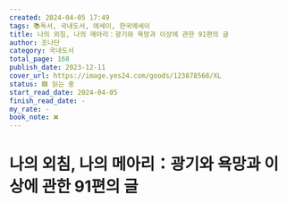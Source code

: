 ```yaml
---
created: 2024-04-05 17:49
tags: 📚독서, 국내도서, 에세이, 한국에세이
title: 나의 외침, 나의 메아리：광기와 욕망과 이상에 관한 91편의 글
author: 조나단
category: 국내도서
total_page: 168
publish_date: 2023-12-11
cover_url: https://image.yes24.com/goods/123878568/XL
status: 🟦 읽는 중
start_read_date: 2024-04-05
finish_read_date: -
my_rate: -
book_note: ❌
---
```


# 나의 외침, 나의 메아리：광기와 욕망과 이상에 관한 91편의 글


